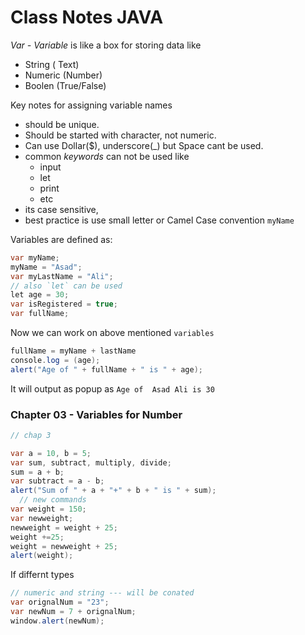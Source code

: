 # Class Notes JAVA

*Var - Variable* is like a box for storing data like 
- String ( Text) 
- Numeric (Number)
- Boolen (True/False)

Key notes for assigning variable names

- should be unique.
- Should be started with character, not numeric.
- Can use Dollar($), underscore(_) but Space cant be used.
- common _keywords_ can not be used like 
  - input
  - let
  - print
  - etc
- its case sensitive, 
- best practice is use small letter or Camel Case convention `myName`

Variables are defined as:

```java
var myName;
myName = "Asad";
var myLastName = "Ali";
// also `let` can be used
let age = 30;
var isRegistered = true;
var fullName;

```

Now we can work on above mentioned `variables`

```JAVA
fullName = myName + lastName
console.log = (age);
alert("Age of " + fullName + " is " + age);

```
It will output as popup as `Age of  Asad Ali is 30` 


### Chapter 03 - Variables for Number

```JAVA
// chap 3 

var a = 10, b = 5;
var sum, subtract, multiply, divide;
sum = a + b;
var subtract = a - b;
alert("Sum of " + a + "+" + b + " is " + sum);
  // new commands
var weight = 150;
var newweight;
newweight = weight + 25; 
weight +=25;
weight = newweight + 25;
alert(weight);

```
If differnt types 

```java
// numeric and string --- will be conated 
var orignalNum = "23";
var newNum = 7 + orignalNum;
window.alert(newNum);

```

